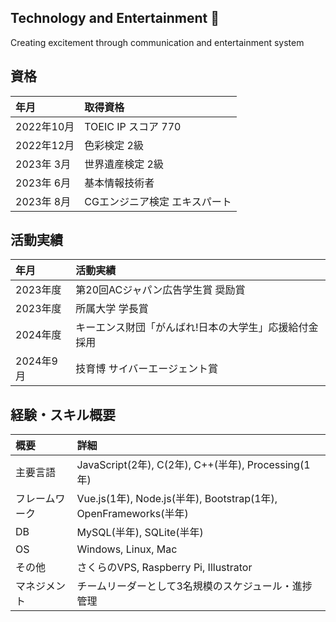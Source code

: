 ## Technology and Entertainment 👋

Creating excitement through communication and entertainment system

## 資格
| 年月 | 取得資格 |
| :--- | :--- |
| 2022年10月 | TOEIC IP スコア 770 |
| 2022年12月 | 色彩検定 2級 |
| 2023年 3月  | 世界遺産検定 2級 |
| 2023年 6月  | 基本情報技術者 |
| 2023年 8月  | CGエンジニア検定 エキスパート |

## 活動実績
| 年月 | 活動実績 |
| :--- | :--- |
| 2023年度 | 第20回ACジャパン広告学生賞 奨励賞 |
| 2023年度 | 所属大学 学長賞 |
| 2024年度 | キーエンス財団「がんばれ!日本の大学生」応援給付金 採用 |
| 2024年9月  | 技育博 サイバーエージェント賞 |

## 経験・スキル概要
| 概要 | 詳細 |
| :--- | :--- |
| 主要言語 | JavaScript(2年), C(2年), C++(半年), Processing(1年) |
| フレームワーク | Vue.js(1年), Node.js(半年), Bootstrap(1年), OpenFrameworks(半年) |
| DB | MySQL(半年), SQLite(半年) |
| OS | Windows, Linux, Mac |
| その他 | さくらのVPS, Raspberry Pi, Illustrator |
| マネジメント | チームリーダーとして3名規模のスケジュール・進捗管理 |

<!--
**TomatoCakePasta/TomatoCakePasta** is a ✨ _special_ ✨ repository because its `README.md` (this file) appears on your GitHub profile.

Here are some ideas to get you started:

- 🔭 I’m currently working on ...
- 🌱 I’m currently learning ...
- 👯 I’m looking to collaborate on ...
- 🤔 I’m looking for help with ...
- 💬 Ask me about ...
- 📫 How to reach me: ...
- 😄 Pronouns: ...
- ⚡ Fun fact: ...
-->
